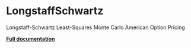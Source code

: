 # LongstaffSchwartz

Longstaff-Schwartz Least-Squares Monte Carlo American Option Pricing

[**Full documentation**](docs/LongstaffScwartz_LSM_documentation.pdf)
